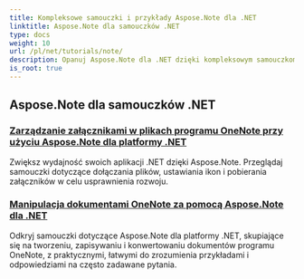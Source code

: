 ```yaml
---
title: Kompleksowe samouczki i przykłady Aspose.Note dla .NET
linktitle: Aspose.Note dla samouczków .NET
type: docs
weight: 10
url: /pl/net/tutorials/note/
description: Opanuj Aspose.Note dla .NET dzięki kompleksowym samouczkom Zanurz się w załącznikach, hiperłączach, obrazach i nie tylko. Podnieś poziom manipulacji dokumentami OneNote.
is_root: true
---
```


## Aspose.Note dla samouczków .NET 
### [Zarządzanie załącznikami w plikach programu OneNote przy użyciu Aspose.Note dla platformy .NET](./manage-attachments/)
Zwiększ wydajność swoich aplikacji .NET dzięki Aspose.Note. Przeglądaj samouczki dotyczące dołączania plików, ustawiania ikon i pobierania załączników w celu usprawnienia rozwoju.
### [ Manipulacja dokumentami OneNote za pomocą Aspose.Note dla .NET](./one-note-document-manipulation/)
Odkryj samouczki dotyczące Aspose.Note dla platformy .NET, skupiające się na tworzeniu, zapisywaniu i konwertowaniu dokumentów programu OneNote, z praktycznymi, łatwymi do zrozumienia przykładami i odpowiedziami na często zadawane pytania.